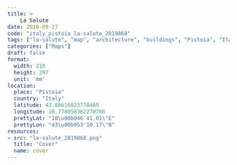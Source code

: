 ```yaml
---
title: > 
    La Salute
date: 2018-09-27
code: "italy_pistoia_la-salute_2819868"
tags: ["la-salute", "map", "architecture", "buildings", "Pistoia", "Italy"]
categories: ["Maps"]
draft: false
format:
  width: 210
  height: 297
  unit: 'mm'
location:
  place: "Pistoia"
  country: "Italy"
  latitude: 43.88616023778489
  longitude: 10.778058362270766
  prettyLat: "10\u00b046'41.01\"E"
  prettyLon: "43\u00b053'10.17\"N"
resources:
- src: "la-salute_2819868.png"
  title: "Cover"
  name: cover
---
```

